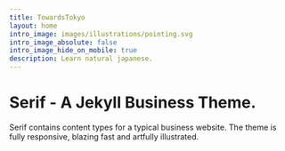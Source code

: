 ```yaml
---
title: TowardsTokyo
layout: home
intro_image: images/illustrations/pointing.svg
intro_image_absolute: false
intro_image_hide_on_mobile: true
description: Learn natural japanese.
---
```


# Serif - A Jekyll Business Theme.

Serif contains content types for a typical business website. The theme is fully responsive, blazing fast and artfully illustrated.
